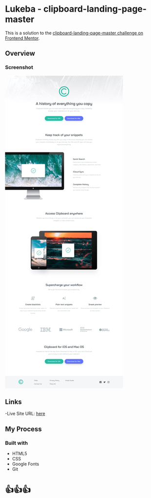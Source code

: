 # Lukeba - clipboard-landing-page-master

This is a solution to the [clipboard-landing-page-master challenge on Frontend Mentor](https://www.frontendmentor.io/challenges/clipboard-landing-page-5cc9bccd6c4c91111378ecb9). 

## Overview

### Screenshot

![](assets/images/desktop-design.jpg)

## Links

-Live Site URL: [here]()

## My Process 

### Built with

- HTML5 
- CSS
- Google Fonts
- Git

# 👍👍👍